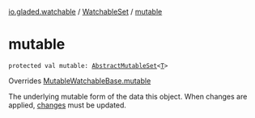 [io.gladed.watchable](../index.md) / [WatchableSet](index.md) / [mutable](./mutable.md)

# mutable

`protected val mutable: `[`AbstractMutableSet`](https://kotlinlang.org/api/latest/jvm/stdlib/kotlin.collections/-abstract-mutable-set/index.html)`<`[`T`](index.md#T)`>`

Overrides [MutableWatchableBase.mutable](../-mutable-watchable-base/mutable.md)

The underlying mutable form of the data this object. When changes are applied, [changes](../-mutable-watchable-base/changes.md) must be updated.

